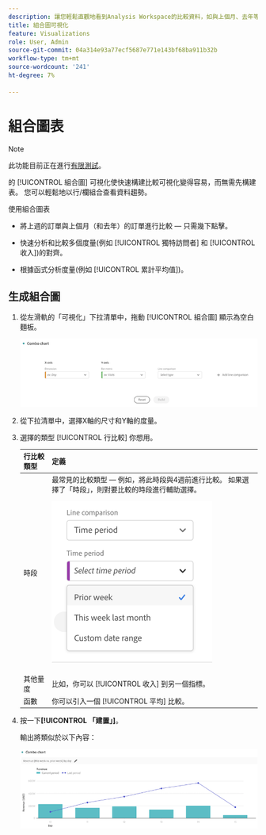 ```yaml
---
description: 讓您輕鬆直觀地看到Analysis Workspace的比較資料，如與上個月、去年等的建築物比較。
title: 組合圖可視化
feature: Visualizations
role: User, Admin
source-git-commit: 04a314e93a77ecf5687e771e143bf68ba911b32b
workflow-type: tm+mt
source-wordcount: '241'
ht-degree: 7%

---
```



# 組合圖表

>[!NOTE]
>
>此功能目前正在進行[有限測試](/help/release-notes/releases.md)。

的 [!UICONTROL 組合圖] 可視化使快速構建比較可視化變得容易，而無需先構建表。 您可以輕鬆地以行/欄組合查看資料趨勢。

使用組合圖表

* 將上週的訂單與上個月（和去年）的訂單進行比較 — 只需幾下點擊。

* 快速分析和比較多個度量(例如 [!UICONTROL 獨特訪問者] 和 [!UICONTROL 收入])的對齊。

* 根據函式分析度量(例如 [!UICONTROL 累計平均值])。

## 生成組合圖

1. 從左滑軌的「可視化」下拉清單中，拖動 [!UICONTROL 組合圖] 顯示為空白麵板。

   ![](assets/combo-chart-build.png)

1. 從下拉清單中，選擇X軸的尺寸和Y軸的度量。

1. 選擇的類型 [!UICONTROL 行比較] 你想用。

   | 行比較類型 | 定義 |
   | --- | --- |
   | 時段 | 最常見的比較類型 — 例如，將此時段與4週前進行比較。 如果選擇了「時段」，則對要比較的時段進行輔助選擇。<p>![](assets/combo-time-period.png) |
   | 其他量度 | 比如，你可以 [!UICONTROL 收入] 到另一個指標。 |
   | 函數 | 你可以引入一個 [!UICONTROL 平均] 比較。 |

1. 按一下&#x200B;**[!UICONTROL 「建置」]**。

   輸出將類似於以下內容：

   ![](assets/combo-output.png)





